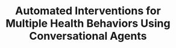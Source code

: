 ---
name: "Automated Interventions For Multiple Health Behaviors"
title: "Automated Interventions for Multiple Health Behaviors Using Conversational Agents"
project: ["Computational Models of Health Behavior Change Dialog"]
event: "Patient Education and Counseling, 92 (2):142-148"
authors:
- name: "Bickmore, T."
- name: "Schulman, D."
- name: "Sidner, C."
year: 2013
resources: null
external_url: null
draft: false 
headless: true
---